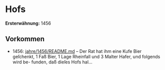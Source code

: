 # Hofs

**Ersterwähnung:** 1456

## Vorkommen
- 1456: [jahre/1456/README.md](../jahre/1456/README.md) – Der Rat
hat ihm eine Kufe Bier geſchenkt, 1 Faß Bier, 1 Lage
Rheinfall und 3 Malter Hafer, und folgends wird be-
funden, daß dieſes Hofs hal...
